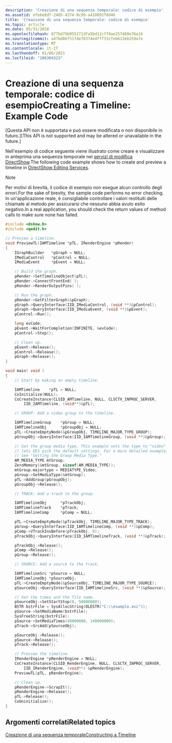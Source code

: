 ```yaml
---
description: 'Creazione di una sequenza temporale: codice di esempio'
ms.assetid: efe6e8d7-2465-4374-8c99-a410091f8d46
title: 'Creazione di una sequenza temporale: codice di esempio'
ms.topic: article
ms.date: 05/31/2018
ms.openlocfilehash: 877bd79b055171dfa5bd12cff0ae257d60e76a16
ms.sourcegitcommit: a47bd86f517de76374e4fff33cfeb613eb259a7e
ms.translationtype: MT
ms.contentlocale: it-IT
ms.lasthandoff: 01/06/2021
ms.locfileid: "106304323"
---
```

# <a name="creating-a-timeline-example-code"></a><span data-ttu-id="d81b8-103">Creazione di una sequenza temporale: codice di esempio</span><span class="sxs-lookup"><span data-stu-id="d81b8-103">Creating a Timeline: Example Code</span></span>

<span data-ttu-id="d81b8-104">\[Questa API non è supportata e può essere modificata o non disponibile in futuro.\]</span><span class="sxs-lookup"><span data-stu-id="d81b8-104">\[This API is not supported and may be altered or unavailable in the future.\]</span></span>

<span data-ttu-id="d81b8-105">Nell'esempio di codice seguente viene illustrato come creare e visualizzare in anteprima una sequenza temporale nei [servizi di modifica DirectShow](directshow-editing-services.md).</span><span class="sxs-lookup"><span data-stu-id="d81b8-105">The following code example shows how to create and preview a timeline in [DirectShow Editing Services](directshow-editing-services.md).</span></span>

> [!Note]  
> <span data-ttu-id="d81b8-106">Per motivi di brevità, il codice di esempio non esegue alcun controllo degli errori.</span><span class="sxs-lookup"><span data-stu-id="d81b8-106">For the sake of brevity, the sample code performs no error checking.</span></span> <span data-ttu-id="d81b8-107">In un'applicazione reale, è consigliabile controllare i valori restituiti delle chiamate al metodo per assicurarsi che nessuno abbia avuto esito negativo.</span><span class="sxs-lookup"><span data-stu-id="d81b8-107">In a real application, you should check the return values of method calls to make sure none has failed.</span></span>

 


```C++
#include <dshow.h>
#include <qedit.h>

// Preview a timeline.
void PreviewTL(IAMTimeline *pTL, IRenderEngine *pRender) 
{
    IGraphBuilder   *pGraph = NULL;
    IMediaControl   *pControl = NULL;
    IMediaEvent     *pEvent = NULL;

    // Build the graph.
    pRender->SetTimelineObject(pTL);
    pRender->ConnectFrontEnd( );
    pRender->RenderOutputPins( );

    // Run the graph.
    pRender->GetFilterGraph(&pGraph);
    pGraph->QueryInterface(IID_IMediaControl, (void **)&pControl);
    pGraph->QueryInterface(IID_IMediaEvent, (void **)&pEvent);
    pControl->Run();

    long evCode;
    pEvent->WaitForCompletion(INFINITE, &evCode);
    pControl->Stop();

    // Clean up.
    pEvent->Release();
    pControl->Release();
    pGraph->Release();
}

void main( void )
{
    // Start by making an empty timeline.

    IAMTimeline    *pTL = NULL;
    CoInitialize(NULL);
    CoCreateInstance(CLSID_AMTimeline, NULL, CLSCTX_INPROC_SERVER, 
        IID_IAMTimeline, (void**)&pTL);

    // GROUP: Add a video group to the timeline. 

    IAMTimelineGroup    *pGroup = NULL;
    IAMTimelineObj      *pGroupObj = NULL;
    pTL->CreateEmptyNode(&pGroupObj, TIMELINE_MAJOR_TYPE_GROUP);
    pGroupObj->QueryInterface(IID_IAMTimelineGroup, (void **)&pGroup);

    // Set the group media type. This example sets the type to "video" and
    // lets DES pick the default settings. For a more detailed example,
    // see "Setting the Group Media Type."
    AM_MEDIA_TYPE mtGroup;  
    ZeroMemory(&mtGroup, sizeof(AM_MEDIA_TYPE));
    mtGroup.majortype = MEDIATYPE_Video;
    pGroup->SetMediaType(&mtGroup);
    pTL->AddGroup(pGroupObj);
    pGroupObj->Release();

    // TRACK: Add a track to the group. 

    IAMTimelineObj      *pTrackObj;
    IAMTimelineTrack    *pTrack;
    IAMTimelineComp     *pComp = NULL;

    pTL->CreateEmptyNode(&pTrackObj, TIMELINE_MAJOR_TYPE_TRACK);
    pGroup->QueryInterface(IID_IAMTimelineComp, (void **)&pComp);
    pComp->VTrackInsBefore(pTrackObj, 0);
    pTrackObj->QueryInterface(IID_IAMTimelineTrack, (void **)&pTrack);

    pTrackObj->Release();
    pComp->Release();    
    pGroup->Release();

    // SOURCE: Add a source to the track.

    IAMTimelineSrc *pSource = NULL;
    IAMTimelineObj *pSourceObj;
    pTL->CreateEmptyNode(&pSourceObj, TIMELINE_MAJOR_TYPE_SOURCE);
    pSourceObj->QueryInterface(IID_IAMTimelineSrc, (void **)&pSource);

    // Set the times and the file name.
    pSourceObj->SetStartStop(0, 50000000);
    BSTR bstrFile = SysAllocString(OLESTR("C:\\example.avi"));
    pSource->SetMediaName(bstrFile); 
    SysFreeString(bstrFile);
    pSource->SetMediaTimes(40000000, 140000000);
    pTrack->SrcAdd(pSourceObj);

    pSourceObj->Release();
    pSource->Release();
    pTrack->Release();

    // Preview the timeline.
    IRenderEngine *pRenderEngine = NULL;
    CoCreateInstance(CLSID_RenderEngine, NULL, CLSCTX_INPROC_SERVER,
        IID_IRenderEngine, (void**) &pRenderEngine);
    PreviewTL(pTL, pRenderEngine);

    // Clean up.
    pRenderEngine->ScrapIt();
    pRenderEngine->Release();
    pTL->Release();
    CoUninitialize();
}
```



## <a name="related-topics"></a><span data-ttu-id="d81b8-108">Argomenti correlati</span><span class="sxs-lookup"><span data-stu-id="d81b8-108">Related topics</span></span>

<dl> <dt>

[<span data-ttu-id="d81b8-109">Creazione di una sequenza temporale</span><span class="sxs-lookup"><span data-stu-id="d81b8-109">Constructing a Timeline</span></span>](constructing-a-timeline.md)
</dt> </dl>

 

 



